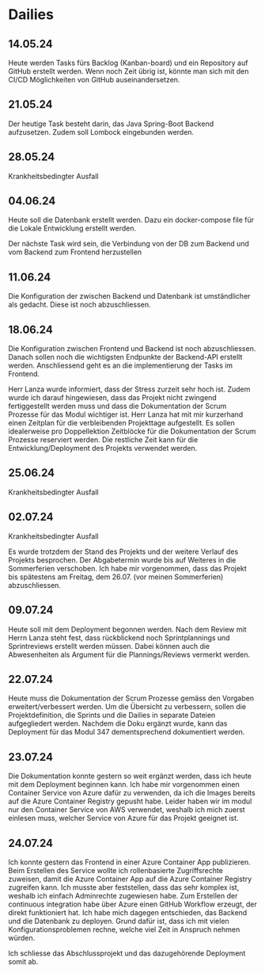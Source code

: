 Dailies
======
14.05.24
----------
Heute werden Tasks fürs Backlog (Kanban-board) und ein Repository auf GitHub erstellt werden. 
Wenn noch Zeit übrig ist, könnte man sich mit den CI/CD Möglichkeiten von GitHub 
auseinandersetzen.

21.05.24
--------
Der heutige Task besteht darin, das Java Spring-Boot Backend aufzusetzen. 
Zudem soll Lombock eingebunden werden.

28.05.24
--------
Krankheitsbedingter Ausfall

04.06.24
-------
Heute soll die Datenbank erstellt werden. 
Dazu ein docker-compose file für die Lokale Entwicklung erstellt werden.

Der nächste Task wird sein, die Verbindung von der DB zum Backend und
vom Backend zum Frontend herzustellen

11.06.24
--------
Die Konfiguration der zwischen Backend und Datenbank ist umständlicher als gedacht.
Diese ist noch abzuschliessen.
 

18.06.24
--------
Die Konfiguration zwischen Frontend und Backend ist noch abzuschliessen. Danach sollen noch die wichtigsten Endpunkte der Backend-API erstellt werden.
Anschliessend geht es an die implementierung der Tasks im Frontend.

Herr Lanza wurde informiert, dass der Stress zurzeit sehr hoch ist. Zudem wurde ich darauf hingewiesen,
dass das Projekt nicht zwingend fertiggestellt werden muss und dass die Dokumentation der Scrum Prozesse 
für das Modul wichtiger ist. Herr Lanza hat mit mir kurzerhand einen Zeitplan für die verbleibenden Projekttage
aufgestellt. Es sollen idealerweise pro Doppellektion Zeitblöcke für die Dokumentation der Scrum Prozesse reserviert 
werden. Die restliche Zeit kann für die Entwicklung/Deployment des Projekts verwendet werden. 

25.06.24
--------
Krankheitsbedingter Ausfall

02.07.24
--------
Krankheitsbedingter Ausfall

Es wurde trotzdem der Stand des Projekts und der weitere Verlauf des Projekts besprochen. 
Der Abgabetermin wurde bis auf Weiteres in die Sommerferien verschoben. 
Ich habe mir vorgenommen, dass das Projekt bis spätestens am Freitag, dem 26.07. (vor meinen Sommerferien) 
abzuschliessen.

09.07.24
--------

Heute soll mit dem Deployment begonnen werden. 
Nach dem Review mit Herrn Lanza steht fest, dass rückblickend noch 
Sprintplannings und Sprintreviews erstellt werden müssen.
Dabei können auch die Abwesenheiten als Argument für die Plannings/Reviews
vermerkt werden. 

22.07.24
--------

Heute muss die Dokumentation der Scrum Prozesse gemäss den Vorgaben erweitert/verbessert werden. 
Um die Übersicht zu verbessern, sollen die Projektdefinition, die Sprints und die Dailies in separate 
Dateien aufgegliedert werden. Nachdem die Doku ergänzt wurde, kann das Deployment für das Modul 347 
dementsprechend dokumentiert werden. 

23.07.24
-------

Die Dokumentation konnte gestern so weit ergänzt werden, dass ich heute mit dem Deployment beginnen kann. 
Ich habe mir vorgenommen einen Container Service von Azure dafür zu verwenden, da ich die Images bereits auf 
die Azure Container Registry gepusht habe. Leider haben wir im modul nur den Container Service von AWS verwendet, 
weshalb ich mich zuerst einlesen muss, welcher Service von Azure für das Projekt geeignet ist.

24.07.24
--------
Ich konnte gestern das Frontend in einer Azure Container App publizieren. Beim Erstellen des Service
wollte ich rollenbasierte Zugriffsrechte zuweisen, damit die Azure Container App auf die Azure Container Registry
zugreifen kann. Ich musste aber feststellen, dass das sehr komplex ist, weshalb ich einfach Adminrechte zugewiesen habe.
Zum Erstellen der continuous integration habe über Azure einen GitHub Workflow erzeugt, der direkt funktioniert hat. 
Ich habe mich dagegen entschieden, das Backend und die Datenbank zu deployen. Grund dafür ist,
dass ich mit vielen Konfigurationsproblemen rechne, welche viel Zeit in Anspruch nehmen würden. 

Ich schliesse das Abschlussprojekt und das dazugehörende Deployment somit ab.